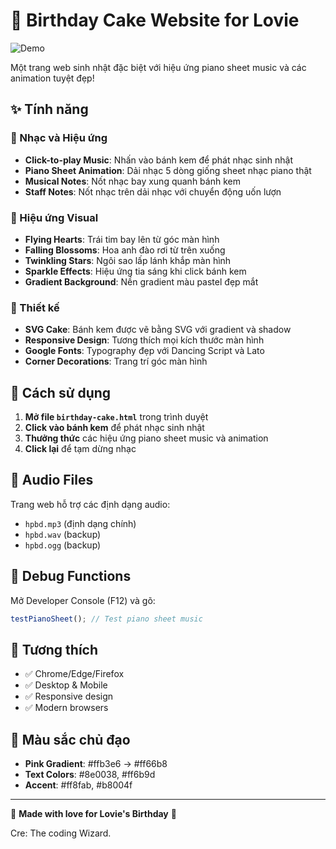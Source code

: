 # 🎂 Birthday Cake Website for Lovie

![Demo](image.png)

Một trang web sinh nhật đặc biệt với hiệu ứng piano sheet music và các animation tuyệt đẹp!

## ✨ Tính năng

### 🎵 Nhạc và Hiệu ứng
- **Click-to-play Music**: Nhấn vào bánh kem để phát nhạc sinh nhật
- **Piano Sheet Animation**: Dải nhạc 5 dòng giống sheet nhạc piano thật
- **Musical Notes**: Nốt nhạc bay xung quanh bánh kem
- **Staff Notes**: Nốt nhạc trên dải nhạc với chuyển động uốn lượn

### 🎨 Hiệu ứng Visual
- **Flying Hearts**: Trái tim bay lên từ góc màn hình
- **Falling Blossoms**: Hoa anh đào rơi từ trên xuống
- **Twinkling Stars**: Ngôi sao lấp lánh khắp màn hình
- **Sparkle Effects**: Hiệu ứng tia sáng khi click bánh kem
- **Gradient Background**: Nền gradient màu pastel đẹp mắt

### 🎂 Thiết kế
- **SVG Cake**: Bánh kem được vẽ bằng SVG với gradient và shadow
- **Responsive Design**: Tương thích mọi kích thước màn hình
- **Google Fonts**: Typography đẹp với Dancing Script và Lato
- **Corner Decorations**: Trang trí góc màn hình

## 🚀 Cách sử dụng

1. **Mở file `birthday-cake.html`** trong trình duyệt
2. **Click vào bánh kem** để phát nhạc sinh nhật
3. **Thưởng thức** các hiệu ứng piano sheet music và animation
4. **Click lại** để tạm dừng nhạc

## 🎼 Audio Files

Trang web hỗ trợ các định dạng audio:
- `hpbd.mp3` (định dạng chính)
- `hpbd.wav` (backup)
- `hpbd.ogg` (backup)

## 🧪 Debug Functions

Mở Developer Console (F12) và gõ:
```javascript
testPianoSheet(); // Test piano sheet music
```

## 📱 Tương thích

- ✅ Chrome/Edge/Firefox
- ✅ Desktop & Mobile
- ✅ Responsive design
- ✅ Modern browsers

## 🎨 Màu sắc chủ đạo

- **Pink Gradient**: #ffb3e6 → #ff66b8
- **Text Colors**: #8e0038, #ff6b9d
- **Accent**: #ff8fab, #b8004f

---

💖 **Made with love for Lovie's Birthday** 🎉

Cre: The coding Wizard.
